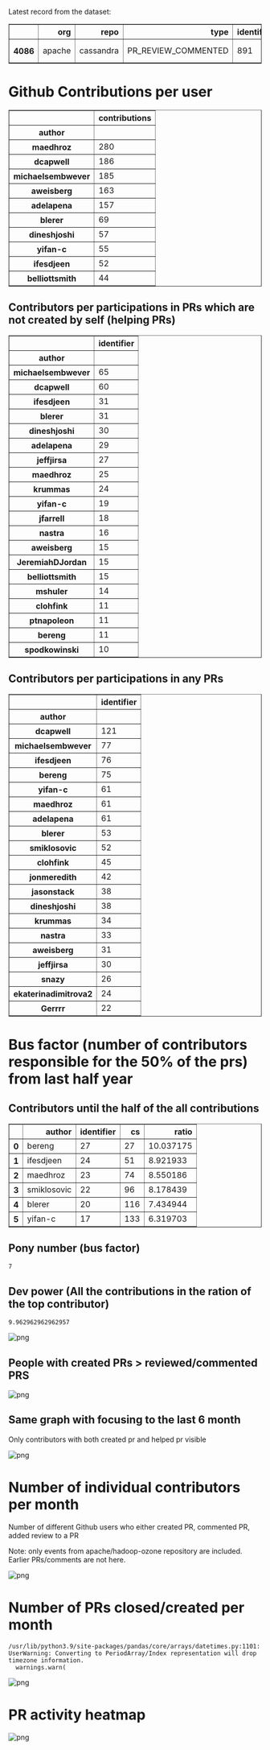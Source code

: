 Latest record from the dataset:




<div>
<table border="1" class="dataframe">
  <thead>
    <tr style="text-align: right;">
      <th></th>
      <th>org</th>
      <th>repo</th>
      <th>type</th>
      <th>identifier</th>
      <th>subidentifier</th>
      <th>date</th>
      <th>author</th>
      <th>owner</th>
      <th>project</th>
    </tr>
  </thead>
  <tbody>
    <tr>
      <th>4086</th>
      <td>apache</td>
      <td>cassandra</td>
      <td>PR_REVIEW_COMMENTED</td>
      <td>891</td>
      <td>NaN</td>
      <td>2021-02-14 01:39:43+00:00</td>
      <td>yifan-c</td>
      <td>jacek-lewandowski</td>
      <td>cassandra</td>
    </tr>
  </tbody>
</table>
</div>



# Github Contributions per user





<div>
<table border="1" class="dataframe">
  <thead>
    <tr style="text-align: right;">
      <th></th>
      <th>contributions</th>
    </tr>
    <tr>
      <th>author</th>
      <th></th>
    </tr>
  </thead>
  <tbody>
    <tr>
      <th>maedhroz</th>
      <td>280</td>
    </tr>
    <tr>
      <th>dcapwell</th>
      <td>186</td>
    </tr>
    <tr>
      <th>michaelsembwever</th>
      <td>185</td>
    </tr>
    <tr>
      <th>aweisberg</th>
      <td>163</td>
    </tr>
    <tr>
      <th>adelapena</th>
      <td>157</td>
    </tr>
    <tr>
      <th>blerer</th>
      <td>69</td>
    </tr>
    <tr>
      <th>dineshjoshi</th>
      <td>57</td>
    </tr>
    <tr>
      <th>yifan-c</th>
      <td>55</td>
    </tr>
    <tr>
      <th>ifesdjeen</th>
      <td>52</td>
    </tr>
    <tr>
      <th>belliottsmith</th>
      <td>44</td>
    </tr>
  </tbody>
</table>
</div>



## Contributors per participations in PRs which are not created by self (helping PRs)




<div>
<table border="1" class="dataframe">
  <thead>
    <tr style="text-align: right;">
      <th></th>
      <th>identifier</th>
    </tr>
    <tr>
      <th>author</th>
      <th></th>
    </tr>
  </thead>
  <tbody>
    <tr>
      <th>michaelsembwever</th>
      <td>65</td>
    </tr>
    <tr>
      <th>dcapwell</th>
      <td>60</td>
    </tr>
    <tr>
      <th>ifesdjeen</th>
      <td>31</td>
    </tr>
    <tr>
      <th>blerer</th>
      <td>31</td>
    </tr>
    <tr>
      <th>dineshjoshi</th>
      <td>30</td>
    </tr>
    <tr>
      <th>adelapena</th>
      <td>29</td>
    </tr>
    <tr>
      <th>jeffjirsa</th>
      <td>27</td>
    </tr>
    <tr>
      <th>maedhroz</th>
      <td>25</td>
    </tr>
    <tr>
      <th>krummas</th>
      <td>24</td>
    </tr>
    <tr>
      <th>yifan-c</th>
      <td>19</td>
    </tr>
    <tr>
      <th>jfarrell</th>
      <td>18</td>
    </tr>
    <tr>
      <th>nastra</th>
      <td>16</td>
    </tr>
    <tr>
      <th>aweisberg</th>
      <td>15</td>
    </tr>
    <tr>
      <th>JeremiahDJordan</th>
      <td>15</td>
    </tr>
    <tr>
      <th>belliottsmith</th>
      <td>15</td>
    </tr>
    <tr>
      <th>mshuler</th>
      <td>14</td>
    </tr>
    <tr>
      <th>clohfink</th>
      <td>11</td>
    </tr>
    <tr>
      <th>ptnapoleon</th>
      <td>11</td>
    </tr>
    <tr>
      <th>bereng</th>
      <td>11</td>
    </tr>
    <tr>
      <th>spodkowinski</th>
      <td>10</td>
    </tr>
  </tbody>
</table>
</div>



## Contributors per participations in any PRs




<div>
<table border="1" class="dataframe">
  <thead>
    <tr style="text-align: right;">
      <th></th>
      <th>identifier</th>
    </tr>
    <tr>
      <th>author</th>
      <th></th>
    </tr>
  </thead>
  <tbody>
    <tr>
      <th>dcapwell</th>
      <td>121</td>
    </tr>
    <tr>
      <th>michaelsembwever</th>
      <td>77</td>
    </tr>
    <tr>
      <th>ifesdjeen</th>
      <td>76</td>
    </tr>
    <tr>
      <th>bereng</th>
      <td>75</td>
    </tr>
    <tr>
      <th>yifan-c</th>
      <td>61</td>
    </tr>
    <tr>
      <th>maedhroz</th>
      <td>61</td>
    </tr>
    <tr>
      <th>adelapena</th>
      <td>61</td>
    </tr>
    <tr>
      <th>blerer</th>
      <td>53</td>
    </tr>
    <tr>
      <th>smiklosovic</th>
      <td>52</td>
    </tr>
    <tr>
      <th>clohfink</th>
      <td>45</td>
    </tr>
    <tr>
      <th>jonmeredith</th>
      <td>42</td>
    </tr>
    <tr>
      <th>jasonstack</th>
      <td>38</td>
    </tr>
    <tr>
      <th>dineshjoshi</th>
      <td>38</td>
    </tr>
    <tr>
      <th>krummas</th>
      <td>34</td>
    </tr>
    <tr>
      <th>nastra</th>
      <td>33</td>
    </tr>
    <tr>
      <th>aweisberg</th>
      <td>31</td>
    </tr>
    <tr>
      <th>jeffjirsa</th>
      <td>30</td>
    </tr>
    <tr>
      <th>snazy</th>
      <td>26</td>
    </tr>
    <tr>
      <th>ekaterinadimitrova2</th>
      <td>24</td>
    </tr>
    <tr>
      <th>Gerrrr</th>
      <td>22</td>
    </tr>
  </tbody>
</table>
</div>



# Bus factor (number of contributors responsible for the 50% of the prs) from last half year

## Contributors until the half of the all contributions




<div>
<table border="1" class="dataframe">
  <thead>
    <tr style="text-align: right;">
      <th></th>
      <th>author</th>
      <th>identifier</th>
      <th>cs</th>
      <th>ratio</th>
    </tr>
  </thead>
  <tbody>
    <tr>
      <th>0</th>
      <td>bereng</td>
      <td>27</td>
      <td>27</td>
      <td>10.037175</td>
    </tr>
    <tr>
      <th>1</th>
      <td>ifesdjeen</td>
      <td>24</td>
      <td>51</td>
      <td>8.921933</td>
    </tr>
    <tr>
      <th>2</th>
      <td>maedhroz</td>
      <td>23</td>
      <td>74</td>
      <td>8.550186</td>
    </tr>
    <tr>
      <th>3</th>
      <td>smiklosovic</td>
      <td>22</td>
      <td>96</td>
      <td>8.178439</td>
    </tr>
    <tr>
      <th>4</th>
      <td>blerer</td>
      <td>20</td>
      <td>116</td>
      <td>7.434944</td>
    </tr>
    <tr>
      <th>5</th>
      <td>yifan-c</td>
      <td>17</td>
      <td>133</td>
      <td>6.319703</td>
    </tr>
  </tbody>
</table>
</div>



## Pony number (bus factor)




    7



## Dev power (All the contributions in the ration of the top contributor)




    9.962962962962957




    
![png](github-contributions_files/github-contributions_18_0.png)
    


## People with created PRs > reviewed/commented PRS


    
![png](github-contributions_files/github-contributions_21_0.png)
    


## Same graph with focusing to the last 6 month

Only contributors with both created pr and helped pr visible


    
![png](github-contributions_files/github-contributions_25_0.png)
    


# Number of individual contributors per month

Number of different Github users who either created PR, commented PR, added review to a PR

Note: only events from apache/hadoop-ozone repository are included. Earlier PRs/comments are not here.


    
![png](github-contributions_files/github-contributions_28_0.png)
    


# Number of PRs closed/created per month

    /usr/lib/python3.9/site-packages/pandas/core/arrays/datetimes.py:1101: UserWarning: Converting to PeriodArray/Index representation will drop timezone information.
      warnings.warn(



    
![png](github-contributions_files/github-contributions_31_0.png)
    


# PR activity heatmap


    
![png](github-contributions_files/github-contributions_34_0.png)
    


